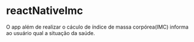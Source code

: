 # reactNativeImc

O app além de realizar o cáculo de índice de massa corpórea(IMC) informa ao usuário qual a situação da saúde.
